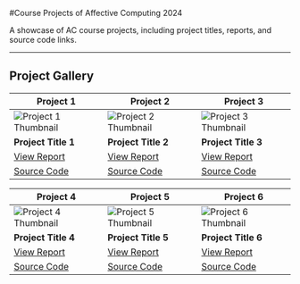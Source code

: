 #Course Projects of Affective Computing 2024

A showcase of AC course projects, including project titles, reports, and source code links.

---

## Project Gallery

| Project 1 | Project 2 | Project 3 |
|-----------|-----------|-----------|
| ![Project 1 Thumbnail](thumbnail1.jpg) | ![Project 2 Thumbnail](thumbnail2.jpg) | ![Project 3 Thumbnail](thumbnail3.jpg) |
| **Project Title 1**  | **Project Title 2**  | **Project Title 3**  |
| [View Report](report1.pdf) | [View Report](report2.pdf) | [View Report](report3.pdf) |
| [Source Code](https://github.com/username/project1) | [Source Code](https://github.com/username/project2) | [Source Code](https://github.com/username/project3) |

| Project 4 | Project 5 | Project 6 |
|-----------|-----------|-----------|
| ![Project 4 Thumbnail](thumbnail4.jpg) | ![Project 5 Thumbnail](thumbnail5.jpg) | ![Project 6 Thumbnail](thumbnail6.jpg) |
| **Project Title 4**  | **Project Title 5**  | **Project Title 6**  |
| [View Report](report4.pdf) | [View Report](report5.pdf) | [View Report](report6.pdf) |
| [Source Code](https://github.com/username/project4) | [Source Code](https://github.com/username/project5) | [Source Code](https://github.com/username/project6) |


</div>
